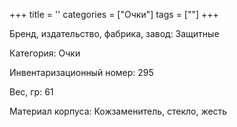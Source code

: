 +++
title = ''
categories = ["Очки"]
tags = [""]
+++

Бренд, издательство, фабрика, завод: Защитные

Категория: Очки

Инвентаризационный номер: 295

Вес, гр: 61

Материал корпуса: Кожзаменитель, стекло, жесть

